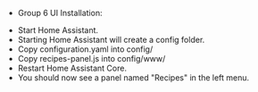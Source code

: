 * Group 6 UI
Installation:
- Start Home Assistant.
- Starting Home Assistant will create a config folder.
- Copy configuration.yaml into config/
- Copy recipes-panel.js into config/www/
- Restart Home Assistant Core.
- You should now see a panel named "Recipes" in the left menu.
